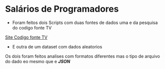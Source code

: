 # Salários de Programadores

- Foram feitos dois Scripts com duas fontes de dados uma e da pesquisa do codigo fonte TV

[Site Codigo fonte TV](https://pesquisa.codigofonte.com.br/2022)

- E outra de um dataset com dados aleatorios

Os dois foram feitos analises com formatos diferentes mas o tipo de arquivo do dado eo mesmo que e **_JSON_**
